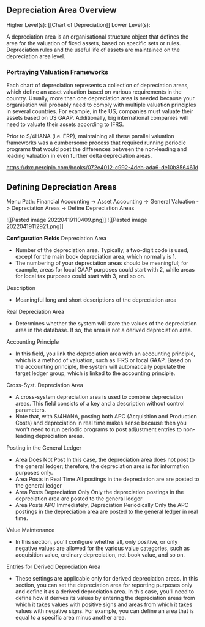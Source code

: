 ## Depreciation Area Overview
Higher Level(s): [[Chart of Depreciation]]
Lower Level(s): 

A depreciation area is an organisational structure object that defines the area for the valuation of fixed assets, based on specific sets or rules. Depreciation rules and the useful life of assets are maintained on the depreciation area level. 

### Portraying Valuation Frameworks
Each chart of depreciation represents a collection of depreciation areas, which define an asset valuation based on various requirements in the country. Usually, more than one depreciation area is needed because your organisation will probably need to comply with multiple valuation principles in several countries. For example, in the US, companies must valuate their assets based on US GAAP. Additionally, big international companies will need to valuate their assets according to IFRS. 

Prior to S/4HANA (i.e. ERP), maintaining all these parallel valuation frameworks was a cumbersome process that required running periodic programs that would post the differences between the non-leading and leading valuation in even further delta depreciation areas. 

https://dxc.percipio.com/books/072e4012-c992-4deb-ada6-de10b856461d

## Defining Depreciation Areas
Menu Path: Financial Accounting -> Asset Accounting -> General Valuation -> Depreciation Areas -> Define Depreciation Areas

![[Pasted image 20220419110409.png]]
![[Pasted image 20220419112921.png]]

**Configuration Fields**
Depreciation Area
- Number of the depreciation area. Typically, a two-digit code is used, except for the main book depreciation area, which normally is 1. 
- The numbering of your depreciation areas should be meaningful; for example, areas for local GAAP purposes could start with 2, while areas for local tax purposes could start with 3, and so on. 

Description
- Meaningful long and short descriptions of the depreciation area

Real Depreciation Area
- Determines whether the system will store the values of the depreciation area in the database. If so, the area is not a derived depreciation area.

Accounting Principle
- In this field, you link the depreciation area with an accounting principle, which is a method of valuation, such as IFRS or local GAAP. Based on the accounting principle, the system will automatically populate the target ledger group, which is linked to the accounting principle.

Cross-Syst. Depreciation Area
- A cross-system depreciation area is used to combine depreciation areas. This field consists of a key and a description without control parameters. 
- Note that, with S/4HANA, posting both APC (Acquisition and Production Costs) and depreciation in real time makes sense because then you won't need to run periodic programs to post adjustment entries to non-leading depreciation areas.

Posting in the General Ledger
- Area Does Not Post
	In this case, the depreciation area does not post to the general ledger; therefore, the depreciation area is for information purposes only.
- Area Posts in Real Time
	All postings in the depreciation are are posted to the general ledger
- Area Posts Depreciation Only
	Only the depreciation postings in the depreciation area are posted to the general ledger
- Area Posts APC Immediately, Depreciation Periodically
	Only the APC postings in the depreciation area are posted to the general ledger in real time. 

Value Maintenance
- In this section, you'll configure whether all, only positive, or only negative values are allowed for the various value categories, such as acquisition value, ordinary depreciation, net book value, and so on. 

Entries for Derived Depreciation Area
- These settings are applicable only for derived depreciation areas. In this section, you can set the depreciation area for reporting purposes only and define it as a derived depreciation area. In this case, you'll need to define how it derives its values by entering the depreciation areas from which it takes values with positive signs and areas from which it takes values with negative signs. For example, you can define an area that is equal to a specific area minus another area.